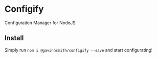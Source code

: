 # Configify

Configuration Manager for NodeJS

## Install

Simply run `npm i @gavinhsmith/configify --save` and start configurating!